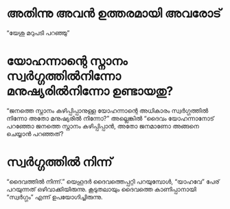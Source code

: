 # അതിന്നു അവൻ ഉത്തരമായി അവരോട്
“യേശു മറുപടി പറഞ്ഞു”
# യോഹന്നാന്റെ സ്നാനം സ്വർഗ്ഗത്തിൽനിന്നോ മനുഷ്യരിൽനിന്നോ ഉണ്ടായതു?
“ജനത്തെ സ്നാനം കഴിപ്പിപ്പാനുള്ള യോഹന്നാന്റെ അധികാരം സ്വർഗ്ഗത്തിൽ നിന്നോ അതോ മനുഷ്യരിൽ നിന്നോ?” അല്ലെങ്കിൽ “ദൈവം യോഹന്നാനോട് പറഞ്ഞോ ജനത്തെ സ്നാനം കഴിപ്പിപ്പാൻ, അതോ ജനമാണോ അങ്ങനെ ചെയ്യാൻ പറഞ്ഞത്?
# സ്വർഗ്ഗത്തിൽ നിന്ന്
“ദൈവത്തിൽ നിന്ന്.” യെഹൂദർ ദൈവത്തെപ്പറ്റി പറയുമ്പോൾ, “യാഹവേ” പേര് പറയുന്നത് ഒഴിവാക്കിയിരുന്നു. കൂടുതലായും ദൈവത്തെ കാണിപ്പാനായി “സ്വർഗ്ഗം” എന്ന് ഉപയോഗിച്ചിരുന്നു. 
